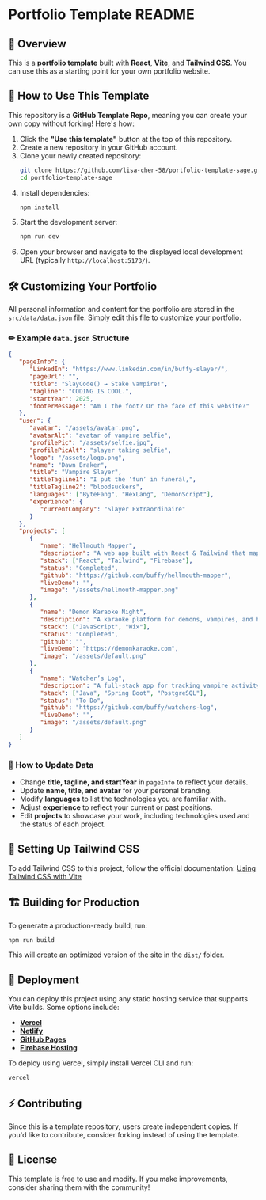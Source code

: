 # Portfolio Template README

## 🚀 Overview
This is a **portfolio template** built with **React**, **Vite**, and **Tailwind CSS**. You can use this as a starting point for your own portfolio website.

## 📌 How to Use This Template
This repository is a **GitHub Template Repo**, meaning you can create your own copy without forking! Here's how:

1. Click the **"Use this template"** button at the top of this repository.
2. Create a new repository in your GitHub account.
3. Clone your newly created repository:
   ```sh
   git clone https://github.com/lisa-chen-58/portfolio-template-sage.git
   cd portfolio-template-sage
   ```
4. Install dependencies:
   ```sh
   npm install
   ```
5. Start the development server:
   ```sh
   npm run dev
   ```
6. Open your browser and navigate to the displayed local development URL (typically `http://localhost:5173/`).

## 🛠 Customizing Your Portfolio
All personal information and content for the portfolio are stored in the `src/data/data.json` file. Simply edit this file to customize your portfolio.

### ✏ Example `data.json` Structure
```json
{
   "pageInfo": {
      "LinkedIn": "https://www.linkedin.com/in/buffy-slayer/",
      "pageUrl": "",
      "title": "SlayCode() → Stake Vampire!",
      "tagline": "CODING IS COOL.",
      "startYear": 2025,
      "footerMessage": "Am I the foot? Or the face of this website?"
   },
   "user": {
      "avatar": "/assets/avatar.png",
      "avatarAlt": "avatar of vampire selfie",
      "profilePic": "/assets/selfie.jpg",
      "profilePicAlt": "slayer taking selfie",
      "logo": "/assets/logo.png",
      "name": "Dawn Braker",
      "title": "Vampire Slayer",
      "titleTagline1": "I put the ‘fun’ in funeral,",
      "titleTagline2": "bloodsuckers",
      "languages": ["ByteFang", "HexLang", "DemonScript"],
      "experience": {
         "currentCompany": "Slayer Extraordinaire"
      }
   },
   "projects": [
      {
         "name": "Hellmouth Mapper",
         "description": "A web app built with React & Tailwind that maps supernatural hotspots.",
         "stack": ["React", "Tailwind", "Firebase"],
         "status": "Completed",
         "github": "https://github.com/buffy/hellmouth-mapper",
         "liveDemo": "",
         "image": "/assets/hellmouth-mapper.png"
      },
      {
         "name": "Demon Karaoke Night",
         "description": "A karaoke platform for demons, vampires, and humans. Hosted on Wix. No biting allowed!",
         "stack": ["JavaScript", "Wix"],
         "status": "Completed",
         "github": "",
         "liveDemo": "https://demonkaraoke.com",
         "image": "/assets/default.png"
      },
      {
         "name": "Watcher’s Log",
         "description": "A full-stack app for tracking vampire activity, apocalypse schedules, and overdue slayer training.",
         "stack": ["Java", "Spring Boot", "PostgreSQL"],
         "status": "To Do",
         "github": "https://github.com/buffy/watchers-log",
         "liveDemo": "",
         "image": "/assets/default.png"
      }
   ]
}
```

### 🔧 How to Update Data
- Change **title, tagline, and startYear** in `pageInfo` to reflect your details.
- Update **name, title, and avatar** for your personal branding.
- Modify **languages** to list the technologies you are familiar with.
- Adjust **experience** to reflect your current or past positions.
- Edit **projects** to showcase your work, including technologies used and the status of each project.

## 🌟 Setting Up Tailwind CSS

To add Tailwind CSS to this project, follow the official documentation:
[Using Tailwind CSS with Vite](https://tailwindcss.com/docs/installation/using-vite)

## 🏗 Building for Production
To generate a production-ready build, run:
```sh
npm run build
```
This will create an optimized version of the site in the `dist/` folder.

## 🚀 Deployment
You can deploy this project using any static hosting service that supports Vite builds. Some options include:

- **[Vercel](https://vercel.com/)**
- **[Netlify](https://www.netlify.com/)**
- **[GitHub Pages](https://pages.github.com/)**
- **[Firebase Hosting](https://firebase.google.com/docs/hosting)**

To deploy using Vercel, simply install Vercel CLI and run:
```sh
vercel
```

## ⚡ Contributing
Since this is a template repository, users create independent copies. If you'd like to contribute, consider forking instead of using the template.

## 📜 License
This template is free to use and modify. If you make improvements, consider sharing them with the community!